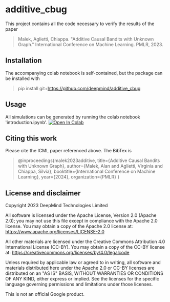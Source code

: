 # additive_cbug

This project contains all the code necessary to verify the results of the paper
> Malek, Aglietti, Chiappa. "Additive Causal Bandits with Unknown Graph."
> International Conference on Machine Learning. PMLR, 2023.

## Installation

The accompanying colab notebook is self-contained, but the package can be
installed with
> pip install git+https://github.com/deepmind/additive_cbug

## Usage

All simulations can be generated by running the colab notebook
'introduction.ipynb'.
[![Open In Colab](https://colab.sandbox.google.com/assets/colab-badge.svg)](https://colab.sandbox.google.com/github/deepmind/additive_cbug/notebooks/introduction.ipynb)

## Citing this work

Please cite the ICML paper referenced above. The BibTex is
> @inproceedings{malek2023additive,
>   title={Additive Causal Bandits with Unknown Graph},
>   author={Malek, Alan and Aglietti, Virginia and Chiappa, Silvia},
>   booktitle={International Conference on Machine Learning},
>   year={2024},
>   organization={PMLR}
> }

## License and disclaimer

Copyright 2023 DeepMind Technologies Limited

All software is licensed under the Apache License, Version 2.0 (Apache 2.0);
you may not use this file except in compliance with the Apache 2.0 license.
You may obtain a copy of the Apache 2.0 license at:
https://www.apache.org/licenses/LICENSE-2.0

All other materials are licensed under the Creative Commons Attribution 4.0
International License (CC-BY). You may obtain a copy of the CC-BY license at:
https://creativecommons.org/licenses/by/4.0/legalcode

Unless required by applicable law or agreed to in writing, all software and
materials distributed here under the Apache 2.0 or CC-BY licenses are
distributed on an "AS IS" BASIS, WITHOUT WARRANTIES OR CONDITIONS OF ANY KIND,
either express or implied. See the licenses for the specific language governing
permissions and limitations under those licenses.

This is not an official Google product.
